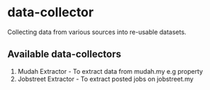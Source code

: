 # data-collector
Collecting data from various sources into re-usable datasets.

## Available data-collectors

 1. Mudah Extractor - To extract data from mudah.my e.g property
 2. Jobstreet Extractor - To extract posted jobs on jobstreet.my
